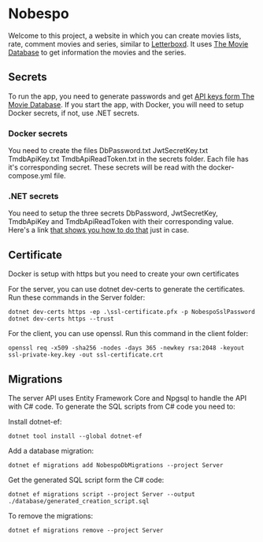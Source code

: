 # Nobespo

Welcome to this project, a website in which you can create movies lists, rate, comment movies and series, similar to [Letterboxd](https://letterboxd.com/). It uses [The Movie Database](https://www.themoviedb.org) to get information the movies and the series.


## Secrets

To run the app, you need to generate passwords and get [API keys form The Movie Database](https://developer.themoviedb.org/docs/getting-started). If you start the app, with Docker, you will need to setup Docker secrets, if not, use .NET secrets.

### Docker secrets

You need to create the files
DbPassword.txt
JwtSecretKey.txt
TmdbApiKey.txt
TmdbApiReadToken.txt
in the secrets folder. Each file has it's corresponding secret. These secrets will be read with the docker-compose.yml file.

### .NET secrets

You need to setup the three secrets DbPassword, JwtSecretKey, TmdbApiKey and TmdbApiReadToken with their corresponding value. Here's a link [that shows you how to do that](https://learn.microsoft.com/en-us/aspnet/core/security/app-secrets) just in case.


## Certificate

Docker is setup with https but you need to create your own certificates

For the server, you can use dotnet dev-certs to generate the certificates. Run these commands in the Server folder:
```
dotnet dev-certs https -ep .\ssl-certificate.pfx -p NobespoSslPassword
dotnet dev-certs https --trust
```

For the client, you can use openssl. Run this command in the client folder:
```
openssl req -x509 -sha256 -nodes -days 365 -newkey rsa:2048 -keyout ssl-private-key.key -out ssl-certificate.crt
```


## Migrations

The server API uses Entity Framework Core and Npgsql to handle the API with C# code. To generate the SQL scripts from C# code you need to:

Install dotnet-ef:
```
dotnet tool install --global dotnet-ef
```

Add a database migration:
```
dotnet ef migrations add NobespoDbMigrations --project Server
```

Get the generated SQL script form the C# code:
```
dotnet ef migrations script --project Server --output ./database/generated_creation_script.sql
```

To remove the migrations:
```
dotnet ef migrations remove --project Server
```
